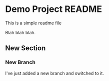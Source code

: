 # Demo Project README

This is a simple readme file

Blah blah blah.

## New Section

### New Branch

I've just added a new branch and switched to it.